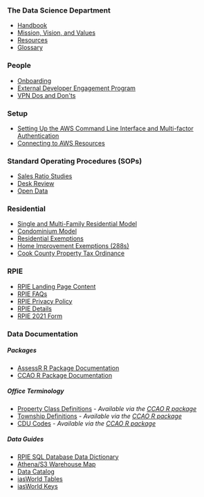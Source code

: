 ### The Data Science Department

 * [Handbook](Handbook/Handbook)
 * [Mission, Vision, and Values](Handbook/Mission-Vision-Values)
 * [Resources](Handbook/Resources)
 * [Glossary](Handbook/Glossary)

### People

 * [Onboarding](People/Onboarding)
 * [External Developer Engagement Program](People/Contributing)
 * [VPN Dos and Don'ts](People/VPN)

### Setup

 * [Setting Up the AWS Command Line Interface and Multi\-factor Authentication](Setup/Setting-Up-the-AWS-Command-Line-Interface-and-Multi-factor-Authentication)
 * [Connecting to AWS Resources](Setup/Connecting-to-AWS-Resources)

### Standard Operating Procedures (SOPs)

 * [Sales Ratio Studies](SOPs/Sales-Ratio-Studies)
 * [Desk Review](SOPs/Desk-Review)
 * [Open Data](SOPs/Open-Data)

### Residential

 * [Single and Multi-Family Residential Model](https://gitlab.com/ccao-data-science---modeling/models/ccao_res_avm)
 * [Condominium Model](https://gitlab.com/ccao-data-science---modeling/models/ccao_condo_avm)
 * [Residential Exemptions](Residential/Residential-Exemptions)
 * [Home Improvement Exemptions (288s)](Residential/Home-Improvement-Exemptions)
 * [Cook County Property Tax Ordinance](https://library.municode.com/il/cook_county/codes/code_of_ordinances?nodeId=PTIGEOR_CH74TA_ARTIIREPRTA)

### RPIE

 * [RPIE Landing Page Content](RPIE/Overview.md)
 * [RPIE FAQs](RPIE/FAQs.md)
 * [RPIE Privacy Policy](RPIE/Privacy-Policy.md)
 * [RPIE Details](RPIE/What-To-Expect.md)
 * [RPIE 2021 Form](RPIE/RPIE2021.pdf)

### Data Documentation

##### Packages

 * [AssessR R Package Documentation](https://ccao-data-science---modeling.gitlab.io/packages/assessr/reference/)
 * [CCAO R Package Documentation](https://ccao-data-science---modeling.gitlab.io/packages/ccao/reference/)

##### Office Terminology

 * [Property Class Definitions](Data/class-definitions.pdf) - *Available via the [CCAO R package](https://gitlab.com/ccao-data-science---modeling/packages/ccao)*
 * [Township Definitions](Data/Townships) - *Available via the [CCAO R package](https://gitlab.com/ccao-data-science---modeling/packages/ccao)*
 * [CDU Codes](Data/CDU-Codes) - *Available via the [CCAO R package](https://gitlab.com/ccao-data-science---modeling/packages/ccao)*

##### Data Guides
 * [RPIE SQL Database Data Dictionary](RPIE/rpie-data-dictionary.xlsx)
 * [Athena/S3 Warehouse Map](Data/warehouse_athena_map.xlsx)
 * [Data Catalog](Data/data_catalog.xlsx)
 * [iasWorld Tables](Data/iasworld_tables.xlsx)
 * [iasWorld Keys](Data/Primary_Foreign_Keys_for_iasW_DB_-_in_use_as_of_6.14.21.xlsx)
